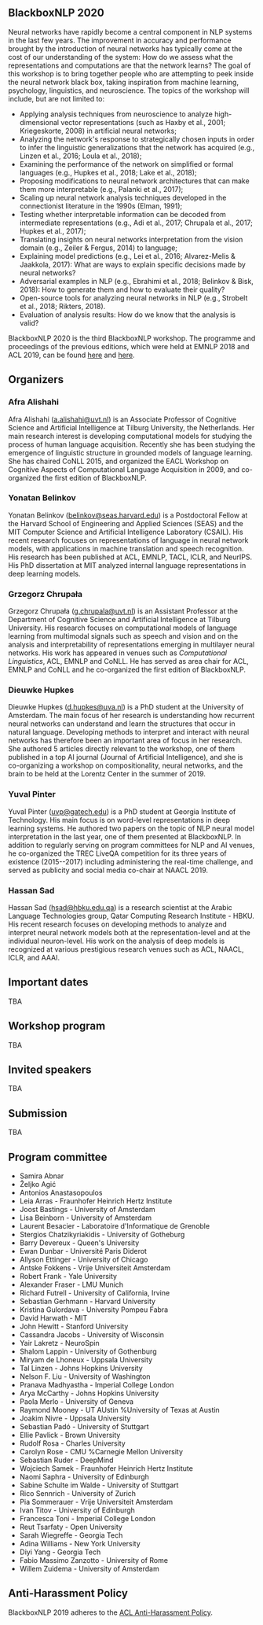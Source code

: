 ## BlackboxNLP 2020

Neural networks have rapidly become a central component in NLP systems in
the last few years. The improvement in accuracy and performance brought by
the introduction of neural networks has typically come at the cost of our
understanding of the system: How do we assess what the representations and
computations are that the network learns? The goal of this workshop is to
bring together people who are attempting to peek inside the neural network
black box, taking inspiration from machine learning, psychology,
linguistics, and neuroscience. The topics of the workshop will include, but
are not limited to:

- Applying analysis techniques from neuroscience to analyze
high-dimensional vector representations (such as Haxby et al., 2001;
Kriegeskorte, 2008) in artificial neural networks;
- Analyzing the network's response to strategically chosen inputs in order
to infer the linguistic generalizations that the network has acquired
(e.g., Linzen et al., 2016; Loula et al., 2018);
- Examining the performance of the network on simplified or formal
languages (e.g., Hupkes et al., 2018; Lake et al., 2018);
- Proposing modifications to neural network architectures that can make
them more interpretable (e.g., Palanki et al., 2017);
- Scaling up neural network analysis techniques developed in the
connectionist literature in the 1990s (Elman, 1991);
- Testing whether interpretable information can be decoded from
intermediate representations (e.g., Adi et al.,  2017; Chrupala et al.,
2017; Hupkes et al., 2017);
- Translating insights on neural networks interpretation from the vision
domain (e.g., Zeiler & Fergus, 2014) to language;
- Explaining model predictions (e.g., Lei et al., 2016; Alvarez-Melis &
Jaakkola, 2017): What are ways to explain specific decisions made by neural
networks?
- Adversarial examples in NLP (e.g., Ebrahimi et al., 2018; Belinkov &
Bisk, 2018): How to generate them and how to evaluate their quality?
- Open-source tools for analyzing neural networks in NLP (e.g., Strobelt et
al., 2018; Rikters, 2018).
- Evaluation of analysis results: How do we know that the analysis is
valid?

BlackboxNLP 2020 is the third BlackboxNLP workshop. 
The programme and proceedings of the previous editions, which were held at EMNLP 2018 and ACL 2019, can be found [here](https://blackboxnlp.github.io/2018/) and [here](https://blackboxnlp.github.io/2019/).

## Organizers

### Afra Alishahi
Afra Alishahi (a.alishahi@uvt.nl) is an Associate Professor of Cognitive Science and Artificial Intelligence at Tilburg University, the Netherlands. 
Her main research interest is developing computational models for studying the process of human language acquisition. 
Recently she has been studying the emergence of linguistic structure in grounded models of language learning. 
She has chaired CoNLL 2015, and organized the EACL Workshop on Cognitive Aspects of Computational Language Acquisition in 2009, and co-organized the first edition of BlackboxNLP.

### Yonatan Belinkov
Yonatan Belinkov (belinkov@seas.harvard.edu) is a Postdoctoral Fellow at the Harvard School of Engineering and Applied Sciences (SEAS) and the MIT Computer Science and Artificial Intelligence Laboratory (CSAIL). 
His recent research focuses on representations of language in neural network models, with applications in machine translation and speech recognition. 
His research has been published at ACL, EMNLP, TACL, ICLR, and NeurIPS. 
His PhD dissertation at MIT analyzed internal language representations in deep learning models. 

### Grzegorz Chrupała
Grzegorz Chrupała (g.chrupala@uvt.nl) is an Assistant Professor at the Department of Cognitive Science and Artificial Intelligence at Tilburg University. His research focuses on computational models of language learning from multimodal signals such as speech and vision and on the analysis and interpretability of representations emerging in
multilayer neural networks. His work has appeared in venues such as *Computational Linguistics*, ACL, EMNLP and CoNLL. He has served as area chair for ACL, EMNLP and CoNLL and he co-organized the first edition of BlackboxNLP.

### Dieuwke Hupkes
Dieuwke Hupkes (d.hupkes@uva.nl) is a PhD student at the University of Amsterdam.
The main focus of her research is understanding how recurrent neural networks can understand and learn the structures that occur in natural language.
Developing methods to interpret and interact with neural networks has therefore been an important area of focus in her research.
She authored 5 articles directly relevant to the workshop, one of them published in a top AI journal (Journal of Artificial Intelligence), and she is co-organizing a workshop on compositionality, neural networks, and the brain to be held at the Lorentz Center in the summer of 2019.

### Yuval Pinter
Yuval Pinter (uvp@gatech.edu) is a PhD student at Georgia Institute of Technology. 
His main focus is on word-level representations in deep learning systems. 
He authored two papers on the topic of NLP neural model interpretation in the last year, one of them presented at BlackboxNLP.
In addition to regularly serving on program committees for NLP and AI venues, he co-organized the TREC LiveQA competition for its three years of existence (2015--2017) including administering the real-time challenge, and served as publicity and social media co-chair at NAACL 2019.

### Hassan Sad 
Hassan Sad (hsad@hbku.edu.qa) is a research scientist at the Arabic Language Technologies group, Qatar Computing Research Institute - HBKU. 
His recent research focuses on developing methods to analyze and interpret neural network models both at the representation-level and at the individual neuron-level. 
His work on the analysis of deep models is recognized at various prestigious research venues such as ACL, NAACL, ICLR, and AAAI.  

## Important dates

TBA

## Workshop program 

TBA

## Invited speakers

TBA

## Submission

TBA

## Program committee

 - Samira Abnar 
 - Željko Agić 
 - Antonios Anastasopoulos 
 - Leia Arras - Fraunhofer Heinrich Hertz Institute
 - Joost Bastings - University of Amsterdam
 - Lisa Beinborn - University of Amsterdam
 - Laurent Besacier - Laboratoire d'Informatique de Grenoble
 - Stergios Chatzikyriakidis - University of Gotheburg
 - Barry Devereux - Queen's University
 - Ewan Dunbar - Université Paris Diderot
 - Allyson Ettinger - University of Chicago
 - Antske Fokkens - Vrije Universiteit Amsterdam
 - Robert Frank - Yale University
 - Alexander Fraser - LMU Munich
 - Richard Futrell - University of California, Irvine 
 - Sebastian Gerhmann - Harvard University
 - Kristina Gulordava - University Pompeu Fabra
 - David Harwath - MIT 
 - John Hewitt - Stanford University
 - Cassandra Jacobs - University of Wisconsin
 - Yair Lakretz - NeuroSpin
 - Shalom Lappin - University of Gothenburg
 - Miryam de Lhoneux    - Uppsala University
 - Tal Linzen - Johns Hopkins University
 - Nelson F. Liu - University of Washington
 - Pranava Madhyastha - Imperial College London
 - Arya McCarthy - Johns Hopkins University
 - Paola Merlo - University of Geneva
 - Raymond Mooney - UT AUstin %University of Texas at Austin 
 - Joakim Nivre - Uppsala University
 - Sebastian Padó - University of Stuttgart
 - Ellie Pavlick - Brown University
 - Rudolf Rosa - Charles University
 - Carolyn Rose - CMU %Carnegie Mellon University
 - Sebastian Ruder - DeepMind
 - Wojciech Samek - Fraunhofer Heinrich Hertz Institute
 - Naomi Saphra - University of Edinburgh
 - Sabine Schulte im Walde - University of Stuttgart
 - Rico Sennrich - University of Zurich
 - Pia Sommerauer - Vrije Universiteit Amsterdam
 - Ivan Titov - University of Edinburgh
 - Francesca Toni - Imperial College London
 - Reut Tsarfaty - Open University
 - Sarah Wiegreffe -  Georgia Tech
 - Adina Williams - New York University
 - Diyi Yang - Georgia Tech
 - Fabio Massimo Zanzotto - University of Rome
 - Willem Zuidema - University of Amsterdam

## Anti-Harassment Policy
BlackboxNLP 2019 adheres to the [ACL Anti-Harassment Policy](https://www.aclweb.org/adminwiki/sphp?title=Anti-Harassment_Policy).
